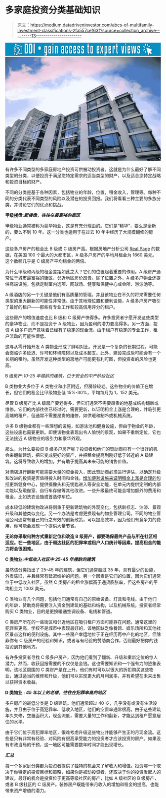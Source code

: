 # 多家庭投资分类基础知识

> 原文：<https://medium.datadriveninvestor.com/abcs-of-multifamily-investment-classifications-2fa557cef63f?source=collection_archive---------13----------------------->

[![](img/154c23270caa09b52eb2b42b8b33a9cd.png)](http://www.track.datadriveninvestor.com/1B9E)![](img/1cd6e39dfec505ab3c9a99cf90345b14.png)

有许多不同类型的多家庭房地产投资可供被动投资者。这就是为什么最好了解不同类型的分类，以便投资于满足您特定需求的适当类型的财产，以及适合您特定战略和投资目标的财产。

不同的分类是基于各种因素，包括物业的年龄，位置，租金收入，管理等。每种不同的分类代表不同类型的风险以及潜在的投资回报。我们将看看三种主要的多族分类，并讨论它们的优点和挑战。

**甲级楼盘:*新楼盘，往往在最富裕的街区***

甲级物业通常被称为豪华物业，这是有充分理由的。它们是“精华”，要么是全新的，要么不到 10 年。这一分类也适用于在过去 10 年中经历了大规模翻修的房产。

这些多户房产的租金比 B 级或 C 级房产高。根据房地产分析公司 [Real Page](https://www.realpage.com/analytics/heres-a-list-apartment-rent-stratification-by-market/) 的数据，在美国 100 个最大的大都市区，A 级多户房产的平均月租金为 1660 美元。这个数额几乎是 C 级房产平均租金的两倍。

为什么甲级和丙级的租金差距如此之大？它们的位置起着重要的作用。A 级房产通常位于城市最富裕的街区，邻近地区房价昂贵。除了位置之外，A 级多户物业还提供高端设施，包括定制室内选项、网球场、健康和保健中心或会所、游泳池等。

A 级酒店的另一个关键是他们有高质量的管理。并且该物业在不久的将来需要任何类型的重大翻新的可能性非常低。由于其地理位置和便利设施，A 级多户房产吸引了最好的租户——那些有专业工作和较高信用评分的租户。

这些房产的增值速度也比 B 级和 C 级房产快得多。许多投资者宁愿开发这些类型的豪华物业，而不是投资于 A 级物业，因为盈利的潜力要高得多。另一方面，投资 A 级多户房产意味着已经有了稳定的现金流。由于租户有稳定的专业工作，租户流动的可能性很低。

这与从零开始开发 A 类物业形成了鲜明对比。开发是一个复杂的长期过程，可能会面临许多延迟、许可和环境障碍以及成本超支。此外，建设完成后可能会有一个长期的租约。虽然开发这种类型的房地产可能更有利可图，但投资者的风险也更高。

B 级房产:*10-25 年楼龄的建筑，位于安全的中产阶级社区*

B 类物业大多位于 A 类物业和小区附近，但房龄较老。这些物业的价值正在增长，但它们的租金比甲级物业低 15%-30%，平均每月为 1，152 美元。

尽管 B 级房产比 A 级房产要老得多，但它们通常不需要昂贵的地基或结构翻新或维修。它们的内部往往已经过时，需要更新，以证明租金上涨是合理的，并吸引更高端的租户，但通常不需要昂贵的维修，如供暖和制冷或机械系统。

许多 B 级物业都有一些理想的设施，如游泳池和健身设施，但由于物业的年龄，这些设施也需要更新。即使该物业表现出令人愉悦的景观，如果不重新定位，它也无法接近 A 级物业的吸引力和豪华外观。

那么，为什么要投资 B 级多户房产呢？投资者和他们的赞助商将有一个很好的机会来翻新建筑，把它变成更好的资产，并把租金提高到刚好低于邻近的 A 级建筑。这将导致收入的增加，并有助于提高其未来可能的销售价值。

对酒店进行翻新可能需要大量的资金投入，因此赞助商必须进行评估，以确定升级和改进的投资是否值得投入时间和金钱。[增加便利设施来证明租金上涨是合理的](https://www.ellieperlman.com/blog/five-ideas-that-will-immediately-enhance-the-value-of-your-property)包括更新健身中心，提供摄像头和无钥匙进入等安全功能，在单元内提供定制的内部功能以及瑜伽室、自行车存储等其他改进。一些升级最终可能会增加额外的费用和租金，比如洗衣设施或首选停车位。

成本较低的建筑物改进将侧重于更新建筑物的外观变化，包括新标志、油漆、景观升级和其他类似变化。另一个办法是考虑更换现有的物业管理公司。不同的物业管理公司通常有自己的行之有效的创新政策，可以提高效率，因为他们有竞争力的费用，你可能会发现一个提供大量节省。

**无论你采取何种方式重新定位和改造 B 级房产，都要确保最终产品与所在社区相适应。在一些地区，由于周边社区的犯罪率或租户人口统计等因素，提高租金的能力将会很困难。**

**C 类物业:*中低收入社区中 25-45 年楼龄的建筑***

虽然该分类指出了 25-45 年的建筑，但它们通常超过 35 年，具有最少的设施，外表陈旧，并且经常有延迟维护的问题。另一个因素是它们的位置，因为它们通常位于中低收入社区。虽然 C 类房产的租金涨幅高于通货膨胀率，但这些房产的平均租金为 1003 美元。

C 类物业有几个问题，包括他们通常有自己的原始设备、灯具和电线。由于他们的年龄，赞助商将需要注入资金到建筑的基础和结构，以及机械系统。投资者经常购买 C 类物业，目的是更换暖通空调设备、电线和管道。

C 类房产所在的一些街区和邻近地区在吸引租户方面可能存在问题。通常这里的犯罪率更高，学校不是城市中表现最好的，该地区缺乏像餐馆、娱乐场所和其他社区景点这样的便利设施。其中一些房产幸运地位于正在经历再中产化的地区，但除非你有 C 级房产的经验和知识，或者与有经验的赞助商合作，否则最好把你的钱投资到其他地方。

有许多投资者寻找 C 级多户房产，因为他们看到了翻新、升级和重新定位的惊人潜力。然而，收获回报需要的不仅仅是金钱。这也需要知识和一个强有力的迹象表明，该地区周围的 C 类财产是在上升。他们有时可以以很大的折扣购买这些物业，通过适当的维修和升级，他们可以实现更大的月利润率，并有希望在未来出售以获得资本收益。

**D 类物业** : ***45 年以上的老楼，往往在犯罪率高的地区***

多户房产的最低分类是 D 级建筑。他们通常超过 40 岁，几乎没有或没有生活设施，并且由于位于高犯罪率、低收入地区，他们的空置率通常很高。由于这些建筑年久失修，空置面积大，现金流低，需要大量的工作和翻新，才能达到租户愿意居住的水平。

由于它们位于高犯罪率地区，很难考虑升级这些物业并能够产生正的月现金流。这些是只有非常有经验、对风险有很高承受能力的投资者才应该投资的房产。如果没有市政当局的干预，这一地区可能需要数年时间才能出现增长。

***汇总***

每一个多家庭分类都为投资者提供了独特的机会来了解收入和增值。投资哪一个取决于你特定的投资目标和策略，如果你是被动投资者，还取决于你的投资发起人的建议。最好的机会是投资位于更高等级社区的房产，比如 A 级社区的 B 级房产，或者 B 级社区的 C 级房产。装修房产既能带来月收入的增加和租金的提高，也能带来资产增值的潜力。